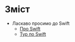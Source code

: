 # Зміст

* Ласкаво просимо до Swift
    * [Про Swift](README.md)
    * [Тур по Swift](chapter1.md)
  
